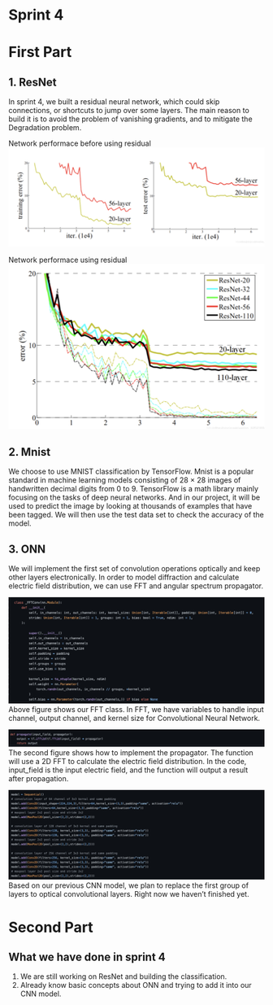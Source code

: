 Sprint 4 
== 
# First Part
## 1. ResNet  
In sprint 4, we built a residual neural network, which could skip connections, or shortcuts to jump over some layers. The main reason to build it is to avoid the problem of vanishing gradients, and to mitigate the Degradation problem.  

Network performace before using residual
![image](https://github.com/ChujunQi/EC601_photonics_image_processor/blob/main/Sprint%204/performance%20before%20using%20resnet.png)  

Network performace using residual
![image](https://github.com/ChujunQi/EC601_photonics_image_processor/blob/main/Sprint%204/performance%20using%20resnet.png)  

## 2. Mnist  
We choose to use MNIST classification by TensorFlow. Mnist is a popular standard in machine learning models consisting of 28 × 28 images of handwritten decimal digits from 0 to 9. TensorFlow is a math library mainly focusing on the tasks of deep neural networks. And in our project, it will be used to predict the image by looking at thousands of examples that have been tagged. We will then use the test data set to check the accuracy of the model.

## 3. ONN
We will implement the first set of convolution operations optically and keep other layers electronically. In order to model diffraction and calculate electric field distribution, we can use FFT and angular spectrum propagator.

![image](https://github.com/ChujunQi/EC601_photonics_image_processor/blob/main/Sprint%204/FFT.png)
Above figure shows our FFT class. In FFT, we have variables to handle input channel, output channel, and kernel size for Convolutional Neural Network. 

![image](https://github.com/ChujunQi/EC601_photonics_image_processor/blob/main/Sprint%204/propagate.png)
The second figure shows how to implement the propagator. The function will use a 2D FFT to calculate the electric field distribution. In the code, input_field is the input electric field, and the function will output a result after propagation. 

![image](https://github.com/ChujunQi/EC601_photonics_image_processor/blob/main/Sprint%204/layers.png)
Based on our previous CNN model, we plan to replace the first group of layers to optical convolutional layers. Right now we haven’t finished yet.

# Second Part
## What we have done in sprint 4  
1. We are still working on ResNet and building the classification. 
2. Already know basic concepts about ONN and trying to add it into our CNN model.

